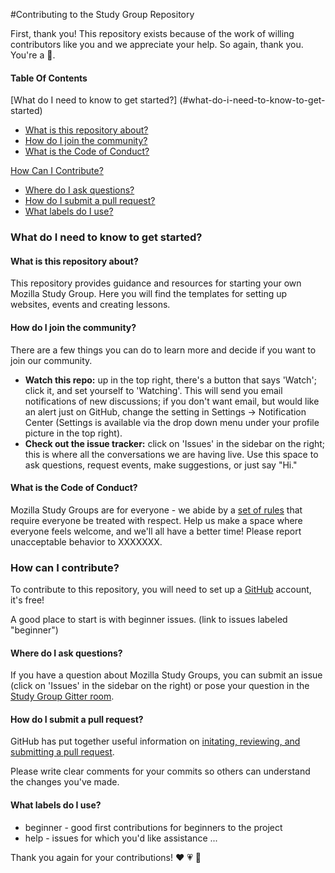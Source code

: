 #Contributing to the Study Group Repository

First, thank you! This repository exists because of the work of willing contributors like you and we appreciate your help. So again, thank you. You're a :star2:.

#### Table Of Contents
[What do I need to know to get started?] (#what-do-i-need-to-know-to-get-started)
  * [What is this repository about?](#what-is-this-repository-about)
  * [How do I join the community?](#how-do-i-join-the-community)
  * [What is the Code of Conduct?](#what-is-the-code-of-conduct)

[How Can I Contribute?](#how-can-i-contribute)
  * [Where do I ask questions?](#where-do-i-ask-questions)
  * [How do I submit a pull request?](#how-do-i-submit-a-pull-request)
  * [What labels do I use?](#what-labels-do-i-use)

### What do I need to know to get started?

#### What is this repository about?

This repository provides guidance and resources for starting your own Mozilla Study Group.  Here you will find the templates for setting up websites, events and creating lessons.

#### How do I join the community?

There are a few things you can do to learn more and decide if you want to join our community.
- **Watch this repo:** up in the top right, there's a button that says 'Watch'; click it, and set yourself to 'Watching'. This will send you email notifications of new discussions; if you don't want email, but would like an alert just on GitHub, change the setting in Settings -> Notification Center (Settings is available via the drop down menu under your profile picture in the top right).
- **Check out the issue tracker:** click on 'Issues' in the sidebar on the right; this is where all the conversations we are having live. Use this space to ask questions, request events, make suggestions, or just say "Hi."

#### What is the Code of Conduct?

Mozilla Study Groups are for everyone - we abide by a [set of rules](https://www.mozillascience.org/code-of-conduct/) that require everyone be treated with respect. Help us make a space where everyone feels welcome, and we'll all have a better time!  Please report unacceptable behavior to XXXXXXX.

### How can I contribute?

To contribute to this repository, you will need to set up a [GitHub](https://github.com/) account, it's free!

A good place to start is with beginner issues. (link to issues labeled "beginner")

#### Where do I ask questions?

If you have a question about Mozilla Study Groups, you can submit an issue (click on 'Issues' in the sidebar on the right) or pose your question in the [Study Group Gitter room](https://gitter.im/mozillascience/studyGroup).

#### How do I submit a pull request?

GitHub has put together useful information on [initating, reviewing, and submitting a pull request](https://help.github.com/articles/using-pull-requests/).

Please write clear comments for your commits so others can understand the changes you've made.  

#### What labels do I use?

* beginner - good first contributions for beginners to the project
* help - issues for which you'd like assistance
...

Thank you again for your contributions! :heart: :heartpulse: :revolving_hearts:
